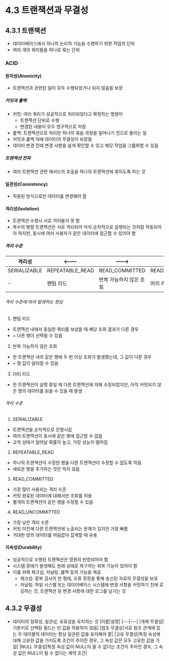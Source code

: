 # 4.3 트랜잭션과 무결성
## 4.3.1 트랜잭션
* 데이터베이스에서 하나의 논리적 기능을 수행하기 위한 작업의 단위
* 여러 개의 쿼리들을 하나로 묶는 단위
### ACID
#### 원자성(Atomicity)
* 트랜잭션과 관련된 일이 모두 수행되었거나 되지 않음을 보장
##### 커밋과 롤백
* 커밋: 여러 쿼리가 성공적으로 처리되었다고 확정하는 명령어
	* 트랜잭션 단위로 수행
	* 변경된 내용이 모두 영구적으로 저장
* 롤백: 트랜잭션으로 처리한 하나의 묶음 과정을 일어나기 전으로 돌리는 일
* 커밋과 롤백 덕에 데이터의 무결성이 보장됨
* 데이터 변경 전에 변경 사항을 쉽게 확인할 수 있고 해당 작업을 그룹화할 수 있음
##### 트랜잭션 전파
* 여러 트랜잭션 관련 매서드의 호출을 하나의 트랜잭션에 묶이도록 하는 것
#### 일관성(Consistency)
* 허용된 방식으로만 데이터를 변경해야 함
#### 격리성(Isolation)
* 트랜잭션 수행시 서로 끼어들지 못 함
* 복수의 병렬 트랜잭션은 서로 격리되어 마치 순차적으로 실행되는 것처럼 작동되어야 하지만, 동시에 여러 사용자가 같은 데이터에 접근할 수 있어야 함
##### 격리 수준
|격리성|<---|--->|동시성|
|---|---|---|---|
|SERIALIZABLE|REPEATABLE_READ|READ_COMMITTED|READ_UNCOMMITTED|
|-|팬텀 리드|반복 가능하지 않은 조회|머리 리드|

###### 격리 수준에 따라 발생하는 현상
1. 팬텀 리드
* 트랜잭션 내에서 동일한 쿼리를 보냈을 때 해당 조회 결과가 다른 경우
* = 다른 행이 선택될 수 있음
2. 반복 가능하지 않은 조회
* 한 트랜잭션 내의 같은 행에 두 번 이상 조회가 발생했는데, 그 값이 다른 경우
*  = 행 값이 달라질 수 있음
3. 더티 리드
* 한 트랜잭션이 실행 중일 때 다른 트랜잭션에 의해 수정되었지만, 아직 커밋되지 않은 행의 데이터를 읽을 수 있을 때 발생
###### 격리 수준
1. SERIALIZABLE
* 트랜잭션을 순차적으로 진행시킴
* 여러 트랜잭션이 동시에 같은 행에 접근할 수 없음
* 교착 상태가 일어날 확률이 높고, 가장 성능이 떨어짐
2. REPEATABLE_READ
* 하나의 트랜잭션이 수정한 행을 다른 트랜잭션이 수정할 수 없도록 막음
* 새로운 행을 추가하는 것은 막지 않음
3. READ_COMMITTED
* 가장 많이 사용되는 격리 수준
* 커밋 완료된 데이터에 대해서만 조회를 허용
* 별개의 트랜잭션이 같은 행을 수정할 수 있음
4. READ_UNCOMMITTED
* 가장 낮은 격리 수준
* 커밋 이전에 다른 트랜잭션에 노출되는 문제가 있지만 가장 빠름
* 거대한 양의 데이터를 어림잡아 집계할 때 유용
#### 지속성(Durability)
* 성공적으로 수행된 트랜잭션은 영원히 반영되어야 함
* 시스템 장애가 발생해도 원래 상태로 복구하는 회복 기능이 있어야 함
* 이를 위해 체크섬, 저널링, 롤백 등의 기능을 제공
	* 체크섬: 중복 검사의 한 형태, 오류 정정을 통해 송신된 자료의 무결성을 보호
	* 저널링: 파일 시스템 또는 데이터베이스 시스템에 변경 사항을 커밋하기 전에 로깅하는 것, 트랜잭션 등 변경 사항에 대한 로그를 남기는 것
## 4.3.2 무결성
* 데이터의 정확성, 일관성, 유효성을 유지하는 것
|이름|설명|
|---|---|
|개체 무결성|기본키로 선택된 필드는 빈 값을 허용하지 않음|
|참조 무결성|서로 참조 관계에 있는 두 테이블의 데이터는 항상 일관된 값을 유지해야 함|
|고유 무결성|특정 속성에 대해 고유한 값을 가지도록 조건이 주어진 경우, 그 속성 값은 모두 고유한 값을 가짐|
|NULL 무결성|특정 속성 값이 NULL이 올 수 없다는 조건이 주어진 경우, 그 속성 값은 NULL이 될 수 없다는 제약 조건|
